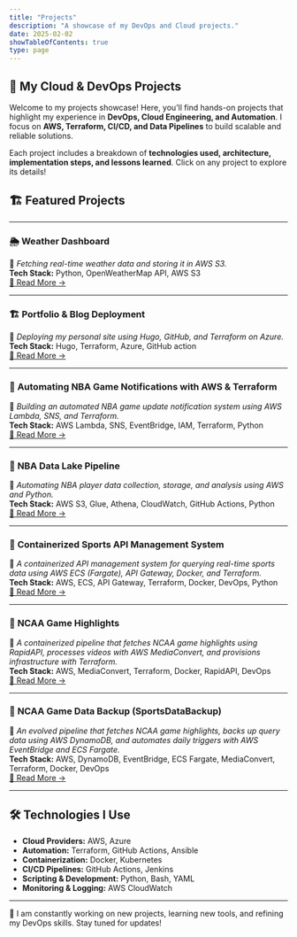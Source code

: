 ```yaml
---
title: "Projects"
description: "A showcase of my DevOps and Cloud projects."
date: 2025-02-02
showTableOfContents: true
type: page
---
```


## 🚀 My Cloud & DevOps Projects

Welcome to my projects showcase! Here, you’ll find hands-on projects that highlight my experience in **DevOps, Cloud Engineering, and Automation**. I focus on **AWS, Terraform, CI/CD, and Data Pipelines** to build scalable and reliable solutions.  

Each project includes a breakdown of **technologies used, architecture, implementation steps, and lessons learned**. Click on any project to explore its details!  

## 🏗️ Featured Projects
--- 

### 🌦️ **Weather Dashboard**  
📌 *Fetching real-time weather data and storing it in AWS S3.*  
**Tech Stack:** Python, OpenWeatherMap API, AWS S3  
[🔗 Read More →](/projects/weather-dashboard/)  

---

### 🏗️ **Portfolio & Blog Deployment**  
📌 *Deploying my personal site using Hugo, GitHub, and Terraform on Azure.*  
**Tech Stack:** Hugo, Terraform, Azure, GitHub action  
[🔗 Read More →](/projects/portfolio-deployment/)  

---

### 🏀 **Automating NBA Game Notifications with AWS & Terraform**  
📌 *Building an automated NBA game update notification system using AWS Lambda, SNS, and Terraform.*  
**Tech Stack:** AWS Lambda, SNS, EventBridge, IAM, Terraform, Python  
[🔗 Read More →](/projects/nba_game_notification/)  

---

### 🏀 **NBA Data Lake Pipeline**  
📌 *Automating NBA player data collection, storage, and analysis using AWS and Python.*  
**Tech Stack:** AWS S3, Glue, Athena, CloudWatch, GitHub Actions, Python  
[🔗 Read More →](/projects/nba-data-lake/)  

---

### 🏀 **Containerized Sports API Management System**  
📌 *A containerized API management system for querying real-time sports data using AWS ECS (Fargate), API Gateway, Docker, and Terraform.*  
**Tech Stack:** AWS, ECS, API Gateway, Terraform, Docker, DevOps, Python  
[🔗 Read More →](/projects/containerized-sports-api/)  

---

### 🏀 **NCAA Game Highlights**  
📌 *A containerized pipeline that fetches NCAA game highlights using RapidAPI, processes videos with AWS MediaConvert, and provisions infrastructure with Terraform.*  
**Tech Stack:** AWS, MediaConvert, Terraform, Docker, RapidAPI, DevOps  
[🔗 Read More →](/projects/ncaa-game-highlights/)  

---
### 🏀 **NCAA Game Data Backup (SportsDataBackup)**  
📌 *An evolved pipeline that fetches NCAA game highlights, backs up query data using AWS DynamoDB, and automates daily triggers with AWS EventBridge and ECS Fargate.*  
**Tech Stack:** AWS, DynamoDB, EventBridge, ECS Fargate, MediaConvert, Terraform, Docker, DevOps  
[🔗 Read More →](/projects/ncaa-game-data-backup/)  

---

## 🛠️ **Technologies I Use**  
- **Cloud Providers:** AWS, Azure  
- **Automation:** Terraform, GitHub Actions, Ansible  
- **Containerization:** Docker, Kubernetes  
- **CI/CD Pipelines:** GitHub Actions, Jenkins  
- **Scripting & Development:** Python, Bash, YAML  
- **Monitoring & Logging:** AWS CloudWatch  

---

🚀 I am constantly working on new projects, learning new tools, and refining my DevOps skills. Stay tuned for updates!